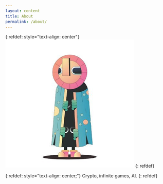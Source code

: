```yaml
---
layout: content
title: About
permalink: /about/
---
```


{:refdef: style="text-align: center"}
![profile](/assets/defaced_small.jpeg)
{: refdef}

{:refdef: style="text-align: center;"}
Crypto, infinite games, AI.
{: refdef}
